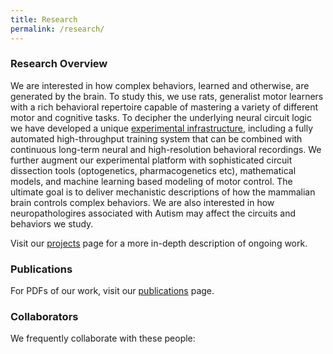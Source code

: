 ```yaml
---
title: Research
permalink: /research/
---
```


### Research Overview
We are interested in how complex behaviors, learned and otherwise, are generated by the brain. To study this, we use rats, generalist motor learners with a rich behavioral repertoire capable of mastering a variety of different motor and cognitive tasks. To decipher the underlying neural circuit logic we have developed a unique [experimental infrastructure](/techniques.html), including a fully automated high-throughput training system that can be combined with continuous long-term neural and high-resolution behavioral recordings. We further augment our experimental platform with sophisticated circuit dissection tools (optogenetics, pharmacogenetics etc), mathematical models, and machine learning based modeling of motor control. The ultimate goal is to deliver mechanistic descriptions of how the mammalian brain controls complex behaviors. We are also interested in how neuropathologires associated with Autism may affect the circuits and behaviors we study.

Visit our [projects](/publications.html) page for a more in-depth description of ongoing work.


### Publications

For PDFs of our work, visit our [publications](/publications.html) page.


### Collaborators

We frequently collaborate with these people:
